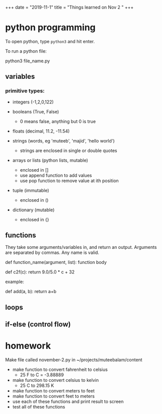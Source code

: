 +++
date = "2019-11-1"
title = "Things learned on Nov 2 "
+++

# python programming

To open python, type `python3` and hit enter.

To run a python file:

python3 file_name.py

## variables

### primitive types:

- integers (-1,2,0,122)
- booleans (True, False)
    - 0 means false, anything but 0 is true
- floats (decimal, 11.2, -11.54)
- strings (words, eg 'muteeb', 'majid', 'hello world')
    - strings are enclosed in single or double quotes

- arrays or lists (python lists, mutable)
    - enclosed in []
    - use append function to add values
    - use pop function to remove value at ith position

- tuple (immutable)
    - enclosed in ()
- dictionary (mutable)
    - enclosed in {}

## functions

They take some arguments/variables in, and return an output. Arguments are separated by commas. Any name is valid.

def function_name(argument, list):
    function body

def c2f(c):
    return 9.0/5.0 * c + 32



example:

def add(a, b):
    return a+b

## loops

## if-else (control flow)

# homework

Make file called november-2.py in
~/projects/muteebalam/content

- make function to convert fahrenheit to celsius
    - 25 F to C = -3.88889
- make function to convert celsius to kelvin
    - 25 C to 298.15 K
- make function to convert meters to feet
- make function to convert feet to meters
- use each of these functions and print result to screen
- test all of these functions

